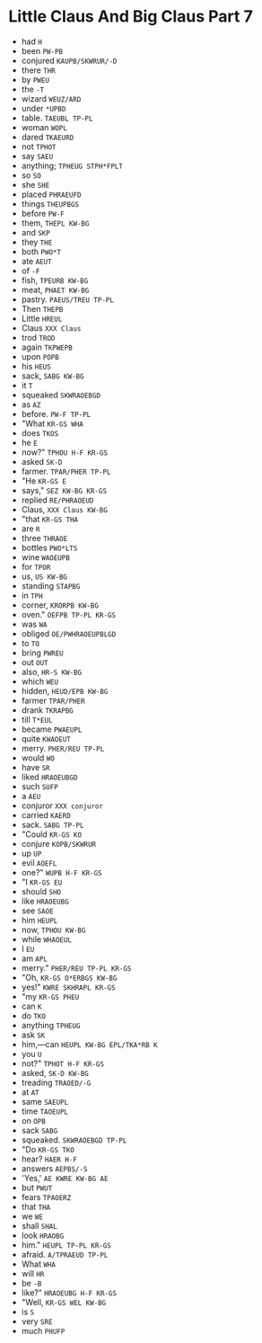 # Little Claus And Big Claus Part 7

* had `H`
* been `PW-PB`
* conjured `KAUPB/SKWRUR/-D`
* there `THR`
* by `PWEU`
* the `-T`
* wizard `WEUZ/ARD`
* under `*UPBD`
* table. `TAEUBL TP-PL`
* woman `WOPL`
* dared `TKAEURD`
* not `TPHOT`
* say `SAEU`
* anything; `TPHEUG STPH*FPLT`
* so `SO`
* she `SHE`
* placed `PHRAEUFD`
* things `THEUPBGS`
* before `PW-F`
* them, `THEPL KW-BG`
* and `SKP`
* they `THE`
* both `PWO*T`
* ate `AEUT`
* of `-F`
* fish, `TPEURB KW-BG`
* meat, `PHAET KW-BG`
* pastry. `PAEUS/TREU TP-PL`
* Then `THEPB`
* Little `HREUL`
* Claus `XXX Claus`
* trod `TROD`
* again `TKPWEPB`
* upon `POPB`
* his `HEUS`
* sack, `SABG KW-BG`
* it `T`
* squeaked `SKWRAOEBGD`
* as `AZ`
* before. `PW-F TP-PL`
* "What `KR-GS WHA`
* does `TKOS`
* he `E`
* now?" `TPHOU H-F KR-GS`
* asked `SK-D`
* farmer. `TPAR/PHER TP-PL`
* "He `KR-GS E`
* says," `SEZ KW-BG KR-GS`
* replied `RE/PHRAOEUD`
* Claus, `XXX Claus KW-BG`
* "that `KR-GS THA`
* are `R`
* three `THRAOE`
* bottles `PWO*LTS`
* wine `WAOEUPB`
* for `TPOR`
* us, `US KW-BG`
* standing `STAPBG`
* in `TPH`
* corner, `KRORPB KW-BG`
* oven." `OEFPB TP-PL KR-GS`
* was `WA`
* obliged `OE/PWHRAOEUPBLGD`
* to `TO`
* bring `PWREU`
* out `OUT`
* also, `HR-S KW-BG`
* which `WEU`
* hidden, `HEUD/EPB KW-BG`
* farmer `TPAR/PHER`
* drank `TKRAPBG`
* till `T*EUL`
* became `PWAEUPL`
* quite `KWAOEUT`
* merry. `PHER/REU TP-PL`
* would `WO`
* have `SR`
* liked `HRAOEUBGD`
* such `SUFP`
* a `AEU`
* conjuror `XXX conjuror`
* carried `KAERD`
* sack. `SABG TP-PL`
* "Could `KR-GS KO`
* conjure `KOPB/SKWRUR`
* up `UP`
* evil `AOEFL`
* one?" `WUPB H-F KR-GS`
* "I `KR-GS EU`
* should `SHO`
* like `HRAOEUBG`
* see `SAOE`
* him `HEUPL`
* now, `TPHOU KW-BG`
* while `WHAOEUL`
* I `EU`
* am `APL`
* merry." `PHER/REU TP-PL KR-GS`
* "Oh, `KR-GS O*ERBGS KW-BG`
* yes!" `KWRE SKHRAPL KR-GS`
* "my `KR-GS PHEU`
* can `K`
* do `TKO`
* anything `TPHEUG`
* ask `SK`
* him,—can `HEUPL KW-BG EPL/TKA*RB K`
* you `U`
* not?" `TPHOT H-F KR-GS`
* asked, `SK-D KW-BG`
* treading `TRAOED/-G`
* at `AT`
* same `SAEUPL`
* time `TAOEUPL`
* on `OPB`
* sack `SABG`
* squeaked. `SKWRAOEBGD TP-PL`
* "Do `KR-GS TKO`
* hear? `HAER H-F`
* answers `AEPBS/-S`
* 'Yes,' `AE KWRE KW-BG AE`
* but `PWUT`
* fears `TPAOERZ`
* that `THA`
* we `WE`
* shall `SHAL`
* look `HRAOBG`
* him." `HEUPL TP-PL KR-GS`
* afraid. `A/TPRAEUD TP-PL`
* What `WHA`
* will `HR`
* be `-B`
* like?" `HRAOEUBG H-F KR-GS`
* "Well, `KR-GS WEL KW-BG`
* is `S`
* very `SRE`
* much `PHUFP`
